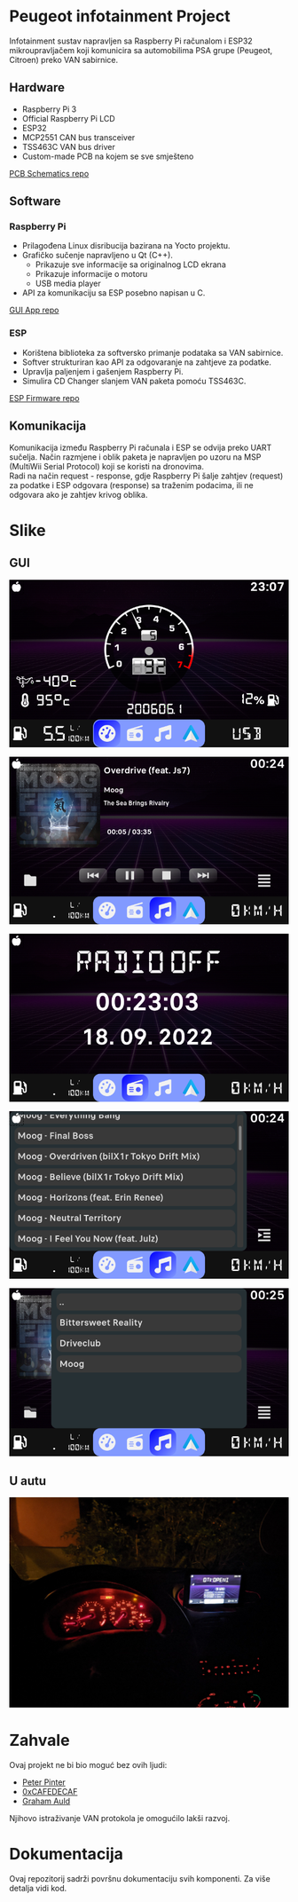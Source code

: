 # Peugeot infotainment Project

Infotainment sustav napravljen sa Raspberry Pi računalom i ESP32 mikroupravljačem koji komunicira sa automobilima PSA grupe (Peugeot, Citroen) preko VAN sabirnice.

## Hardware

- Raspberry Pi 3
- Official Raspberry Pi LCD
- ESP32
- MCP2551 CAN bus transceiver
- TSS463C VAN bus driver
- Custom-made PCB na kojem se sve smješteno

[PCB Schematics repo](https://github.com/Mive82/psa-pcb)

## Software

### Raspberry Pi

- Prilagođena Linux disribucija bazirana na Yocto projektu.
- Grafičko sučenje napravljeno u Qt (C++).
  - Prikazuje sve informacije sa originalnog LCD ekrana
  - Prikazuje informacije o motoru
  - USB media player
- API za komunikaciju sa ESP posebno napisan u C.

[GUI App repo](https://github.com/Mive82/psa-app)

### ESP

- Korištena biblioteka za softversko primanje podataka sa VAN sabirnice.
- Softver strukturiran kao API za odgovaranje na zahtjeve za podatke.
- Upravlja paljenjem i gašenjem Raspberry Pi.
- Simulira CD Changer slanjem VAN paketa pomoću TSS463C.

[ESP Firmware repo](https://github.com/Mive82/psa_esp32)

## Komunikacija

Komunikacija između Raspberry Pi računala i ESP se odvija preko UART sučelja. Način razmjene i oblik paketa je napravljen po uzoru na MSP (MultiWii Serial Protocol) koji se koristi na dronovima.  
Radi na način request - response, gdje Raspberry Pi šalje zahtjev (request) za podatke i ESP odgovara (response) sa traženim podacima, ili ne odgovara ako je zahtjev krivog oblika.

# Slike

## GUI

![Screenshot 1](images/1-rpm.png)

![Screenshot 2](images/2-musicplayer.png)

![Screenshot 3](images/3-radiooff.png)

![Screenshot 4](images/4-musicplaylistlist.png)

![Screenshot 5](images/5-musicfolderlist.png)

## U autu

![In Car 1](images/incar.jpg)

# Zahvale

Ovaj projekt ne bi bio moguć bez ovih ljudi:

- [Peter Pinter](https://github.com/morcibacsi)
- [0xCAFEDECAF](https://github.com/0xCAFEDECAF/)
- [Graham Auld](http://graham.auld.me.uk/projects/vanbus/index.html)

Njihovo istraživanje VAN protokola je omogućilo lakši razvoj.

# Dokumentacija

Ovaj repozitorij sadrži površnu dokumentaciju svih komponenti. Za više detalja vidi kod.
